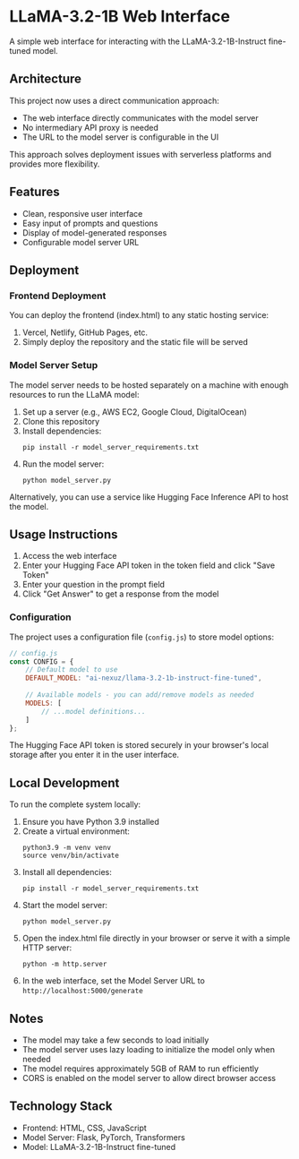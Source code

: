 # LLaMA-3.2-1B Web Interface

A simple web interface for interacting with the LLaMA-3.2-1B-Instruct fine-tuned model.

## Architecture

This project now uses a direct communication approach:

- The web interface directly communicates with the model server
- No intermediary API proxy is needed
- The URL to the model server is configurable in the UI

This approach solves deployment issues with serverless platforms and provides more flexibility.

## Features

- Clean, responsive user interface
- Easy input of prompts and questions
- Display of model-generated responses
- Configurable model server URL

## Deployment

### Frontend Deployment

You can deploy the frontend (index.html) to any static hosting service:

1. Vercel, Netlify, GitHub Pages, etc.
2. Simply deploy the repository and the static file will be served

### Model Server Setup

The model server needs to be hosted separately on a machine with enough resources to run the LLaMA model:

1. Set up a server (e.g., AWS EC2, Google Cloud, DigitalOcean)
2. Clone this repository
3. Install dependencies:
   ```
   pip install -r model_server_requirements.txt
   ```
4. Run the model server:
   ```
   python model_server.py
   ```
   
Alternatively, you can use a service like Hugging Face Inference API to host the model.

## Usage Instructions

1. Access the web interface
2. Enter your Hugging Face API token in the token field and click "Save Token"
3. Enter your question in the prompt field
4. Click "Get Answer" to get a response from the model

### Configuration

The project uses a configuration file (`config.js`) to store model options:

```javascript
// config.js
const CONFIG = {
    // Default model to use
    DEFAULT_MODEL: "ai-nexuz/llama-3.2-1b-instruct-fine-tuned",
    
    // Available models - you can add/remove models as needed
    MODELS: [
        // ...model definitions...
    ]
};
```

The Hugging Face API token is stored securely in your browser's local storage after you enter it in the user interface.

## Local Development

To run the complete system locally:

1. Ensure you have Python 3.9 installed
2. Create a virtual environment:
   ```
   python3.9 -m venv venv
   source venv/bin/activate
   ```
3. Install all dependencies:
   ```
   pip install -r model_server_requirements.txt
   ```
4. Start the model server:
   ```
   python model_server.py
   ```
5. Open the index.html file directly in your browser or serve it with a simple HTTP server:
   ```
   python -m http.server
   ```
6. In the web interface, set the Model Server URL to `http://localhost:5000/generate`

## Notes

- The model may take a few seconds to load initially
- The model server uses lazy loading to initialize the model only when needed
- The model requires approximately 5GB of RAM to run efficiently
- CORS is enabled on the model server to allow direct browser access

## Technology Stack

- Frontend: HTML, CSS, JavaScript
- Model Server: Flask, PyTorch, Transformers
- Model: LLaMA-3.2-1B-Instruct fine-tuned 